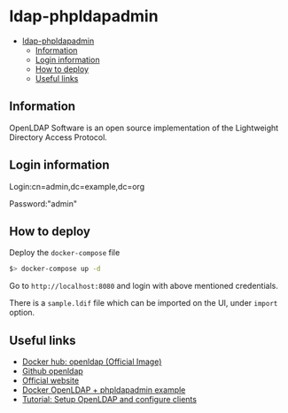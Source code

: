 # ldap-phpldapadmin

- [ldap-phpldapadmin](#ldap-phpldapadmin)
  - [Information](#information)
  - [Login information](#login-information)
  - [How to deploy](#how-to-deploy)
  - [Useful links](#useful-links)

## Information

OpenLDAP Software is an open source implementation of the Lightweight Directory Access Protocol.

## Login information 

Login:cn=admin,dc=example,dc=org

Password:"admin"

## How to deploy 

Deploy the `docker-compose` file

```sh
$> docker-compose up -d
```

Go to `http://localhost:8080` and login with above mentioned credentials.

There is a `sample.ldif` file which can be imported on the UI, under `import` option.

## Useful links

- [Docker hub: openldap (Official Image)](https://hub.docker.com/r/osixia/openldap/)
- [Github openldap](https://github.com/osixia/docker-openldap)
- [Official website](https://www.openldap.org/)
- [Docker OpenLDAP + phpldapadmin example](https://gist.github.com/thomasdarimont/d22a616a74b45964106461efb948df9c)
- [Tutorial: Setup OpenLDAP and configure clients](https://www.youtube.com/watch?v=p857CNi60LM&ab_channel=DrevonGaming)

